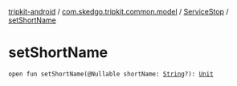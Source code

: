 [tripkit-android](../../index.md) / [com.skedgo.tripkit.common.model](../index.md) / [ServiceStop](index.md) / [setShortName](./set-short-name.md)

# setShortName

`open fun setShortName(@Nullable shortName: `[`String`](https://kotlinlang.org/api/latest/jvm/stdlib/kotlin/-string/index.html)`?): `[`Unit`](https://kotlinlang.org/api/latest/jvm/stdlib/kotlin/-unit/index.html)